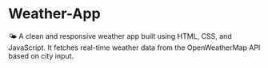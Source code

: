# Weather-App
🌤️ A clean and responsive weather app built using HTML, CSS, and JavaScript. It fetches real-time weather data from the OpenWeatherMap API based on city input.
